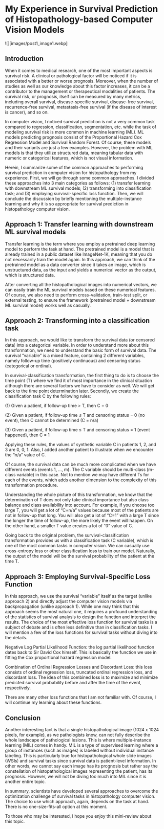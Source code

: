# My Experience in Survival Prediction of Histopathology-based Computer Vision Models

![][images/post1_image1.webp]
## Introduction
When it comes to medical research, one of the most important aspects is survival risk. A clinical or pathological factor will be noticed if it is associated with a better or worse prognosis. Moreover, when the number of studies as well as our knowledge about this factor increases, it can be a contributor to the management or therapeutical modalities of patients. The survival risk, or prognosis, itself can be measured by many metrics, including overall survival, disease-specific survival, disease-free survival, recurrence-free survival, metastasis-free survival (if the disease of interest is cancer), and so on.

In computer vision, I noticed survival prediction is not a very common task compared to regression, classification, segmentation, etc. while the task of modeling survival risk is more common in machine learning (ML). ML models predicting prognosis consist of the Proportional Hazard Cox Regression Model and Survival Random Forest. Of course, these models and their variants are just a few examples. However, the problem with ML models is that they utilize structured data, meaning tabular data with numeric or categorical features, which is not visual information.

Herein, I summarize some of the common approaches to performing survival prediction in computer vision for histopathology from my experience. First, we will go through some common approaches. I divided these approaches into 3 main categories as follows: (1) transfer learning with downstream ML survival models; (2) transforming into classification task; and (3) employing survival-specific loss function. Then, we will conclude the discussion by briefly mentioning the multiple-instance learning and why it is so appropriate for survival prediction in histopathology computer vision.

## Approach 1: Transfer learning with downstream ML survival models
Transfer learning is the term where you employ a pretrained deep learning model to perform the task at hand. The pretrained model is a model that is already trained in a public dataset like ImageNet-1K, meaning that you do not necessarily train the model again. In this approach, we can think of the pretrained model as a data converter since it takes an image, which is unstructured data, as the input and yields a numerical vector as the output, which is structured data.

After converting all the histopathological images into numerical vectors, we can easily train the ML survival models based on these numerical features. Of course, we also need to perform cross-validation, train-test split, or external testing, to ensure the framework (pretrained model + downstream ML survival model) works well as casually.
## Approach 2: Transforming into a classification task
In this approach, we would like to transform the survival data (or censored data) into a categorical variable. In order to understand more about this transformation, we need to understand the basic form of survival data. The survival “variable” is a mixed feature, containing 2 different variables, namely follow-up time (positively continuous) and censoring status (categorical or ordinal).

In survival-classification transformation, the first thing to do is to choose the time point (T) where we find it of most importance in the clinical situation although there are several factors we have to consider as well. We will get back to the time point determination later. Secondly, we create the classification task C by the following rules:

(1) Given a patient, if follow-up time > T, then C = 0

(2) Given a patient, if follow-up time ≤ T and censoring status = 0 (no event), then C cannot be determined (C = n/a)

(3) Given a patient, if follow-up time ≤ T and censoring status = 1 (event happened), then C = 1

Applying these rules, the values of synthetic variable C in patients 1, 2, and 3 are 0, 0, 1. Also, I added another patient to illustrate when we encounter the “n/a” value of C.

Of course, the survival data can be much more complicated when we have different events (events 1, …, m). The C variable should be multi-class (m-class variable) in this case. Not to mention we may have different Ts for each of the events, which adds another dimension to the complexity of this transformation procedure.

Understanding the whole picture of this transformation, we know that the determination of T does not only take clinical importance but also class balance and class availability into account. For example, if you choose too large T, you will get a lot of “C=n/a” values because most of the patients are not in follow-up that long. You will also get a lot of “C=1” with a large T since the longer the time of follow-up, the more likely the event will happen. On the other hand, a smaller T value creates a lot of “0” value of C.

Going back to the original problem, the survival-classification transformation provides us with a classification task (C variable), which is one of the most common tasks in computer vision. We can casually use cross-entropy loss or other classification loss to train our model. Naturally, the output of the model will be the survival probability of the patient at the time T.

## Approach 3: Employing Survival-Specific Loss Function
In this approach, we use the survival “variable” itself as the target (unlike approach 2) and directly adjust the computer vision models via backpropagation (unlike approach 1). While one may think that this approach seems the most natural one, it requires a profound understanding of the statistics of survival analysis to design the function and interpret the results. The choice of the most effective loss function for survival tasks is a subject of debate and is often less definitive than in classification tasks. I will mention a few of the loss functions for survival tasks without diving into the details.

Negative Log Partial Likelihood Function: the log partial likelihood function dates back to Sir David Cox himself. This is basically the function we use in fitting the Cox proportional hazard regression model.

Combination of Ordinal Regression Losses and Discordant Loss: this loss consists of ordinal regression loss, truncated ordinal regression loss, and discordant loss. The idea of this combined loss is to maximize and minimize predicted survival probability before and after the time of the event, respectively.

There are many other loss functions that I am not familiar with. Of course, I will continue my learning about these functions.
## Conclusion
Another interesting fact is that a single histopathological image (1024 x 1024 pixels, for example), as we pathologists know, can not fully describe the whole landscape of pathological lesions. This is where multiple-instance learning (MIL) comes in handy. MIL is a type of supervised learning where a group of instances (such as images) is labeled without individual instance labeling. This is particularly true for histopathological whole slide images (WSIs) and survival tasks since survival data is patient-level information. In other words, we cannot say each image has its prognosis but rather say the constellation of histopathological images representing the patient, has its prognosis. However, we will not be diving too much into MIL since it is another entire topic.

In summary, scientists have developed several approaches to overcome the optimization challenge of survival tasks in histopathology computer vision. The choice to use which approach, again, depends on the task at hand. There is no one-size-fits-all option at this moment.

To those who may be interested, I hope you enjoy this mini-review about this topic.
